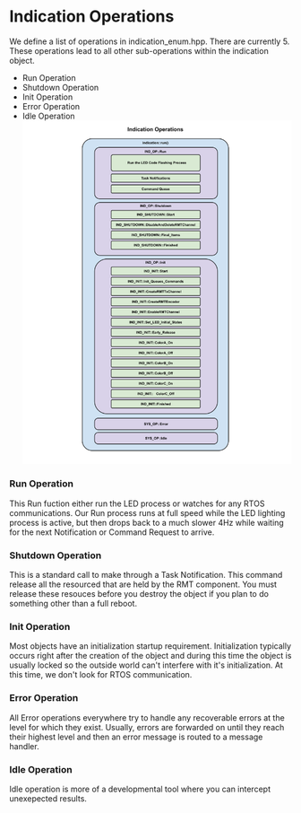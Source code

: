 # Indication Operations  
We define a list of operations in indication_enum.hpp.  There are currently 5.  These operations lead to all other sub-operations within the indication object.

* Run Operation
* Shutdown Operation
* Init Operation
* Error Operation
* Idle Operation
![Run Task Operation Diagram](./drawings/ind_operations_block.svg)
### Run Operation
This Run fuction either run the LED process or watches for any RTOS communications.  Our Run process runs at full speed while the LED lighting process is active, but then drops back to a much slower 4Hz while waiting for the next Notification or Command Request to arrive.

### Shutdown Operation
This is a standard call to make through a Task Notification.  This command release all the resourced that are held by the RMT component.  You must release these resouces before you destroy the object if you plan to do something other than a full reboot.

### Init Operation
Most objects have an initialization startup requirement.  Initialization typically occurs right after the creation of the object and during this time the object is usually locked so the outside world can't interfere with it's initialization.   At this time, we don't look for RTOS communication.

### Error Operation
All Error operations everywhere try to handle any recoverable errors at the level for which they exist.  Usually, errors are forwarded on until they reach their highest level and then an error message is routed to a message handler.

### Idle Operation
Idle operation is more of a developmental tool where you can intercept unexepected results.